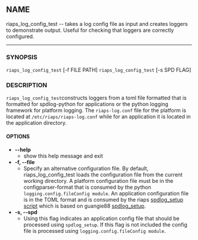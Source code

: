 ## NAME
riaps_log_config_test -- takes a log config file as input and creates loggers to demonstrate output. Useful for checking that loggers are correctly configured.

---

### SYNOPSIS
`riaps_log_config_test` [-f FILE PATH] 
`riaps_log_config_test` [-s SPD FLAG] 

### DESCRIPTION
`riaps_log_config_test`constructs loggers from a toml file formatted that is formatted for spdlog-python for applications or the python logging framework for platform logging. The `riaps-log.conf` file for the platform is located at `/etc/riaps/riaps-log.conf` while for an application it is located in the application directory. 

#### OPTIONS
* **--help**
  + show this help message and exit
* **-f, --file**
  + Specify an alternative configuration file.  By default, riaps_log_config_test loads the configuration file from the current working directory. A platform configuration file must be in the configparser-format that is consumed by the python `logging.config.fileConfig module`. An application configuration file is in the TOML format and is consumed by the riaps [spdlog_setup script](https://github.com/RIAPS/riaps-pycom/blob/master/src/riaps/utils/spdlog_setup.py#L156) which is based on guangie88 [spdlog_setup](https://github.com/guangie88/spdlog_setup#toml-configuration-example).
* **-s, --spd**
  + Using this flag indicates an application config file that should be processed using `spdlog_setup`. If this flag is not included the config file is processed using `logging.config.fileConfig module`.






